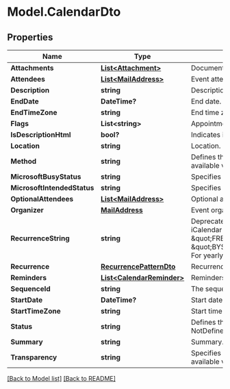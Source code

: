 # Model.CalendarDto
## Properties
Name | Type | Description | Notes
------------ | ------------- | ------------- | -------------
**Attachments** | [**List&lt;Attachment&gt;**](Attachment.md) | Document attachments. | [optional] 
**Attendees** | [**List&lt;MailAddress&gt;**](MailAddress.md) | Event attendees. | 
**Description** | **string** | Description. | [optional] 
**EndDate** | **DateTime?** | End date. | 
**EndTimeZone** | **string** | End time zone. | [optional] 
**Flags** | **List&lt;string&gt;** | Appointment flags. Items: Enumerates iCalendar flags. Enum, available values: None, AllDayEvent | [optional] 
**IsDescriptionHtml** | **bool?** | Indicates if description is in HTML format. | 
**Location** | **string** | Location. | 
**Method** | **string** | Defines the iCalendar object method type associated with the calendar document. Enum, available values: None, Publish, Request, Reply, Add, Cancel, Refresh, Counter, DeclineCounter | 
**MicrosoftBusyStatus** | **string** | Specifies the BUSY status. Enum, available values: NotDefined, Free, Tentative, Busy, Oof | 
**MicrosoftIntendedStatus** | **string** | Specifies the INTENDED status. Enum, available values: NotDefined, Free, Tentative, Busy, Oof | 
**OptionalAttendees** | [**List&lt;MailAddress&gt;**](MailAddress.md) | Optional attendees.              | [optional] 
**Organizer** | [**MailAddress**](MailAddress.md) | Event organizer.              | 
**RecurrenceString** | **string** | Deprecated, use &#39;Recurrence&#39; property. String representation of recurrence pattern (See iCalendar RFC, \&quot;Recurrence rule\&quot; section). For example:               For daily recurrence:         \&quot;FREQ&#x3D;DAILY;COUNT&#x3D;10;WKST&#x3D;MO\&quot;                   For monthly recurrence:         \&quot;BYSETPOS&#x3D;1;BYDAY&#x3D;MO,TU,WE,TH,FR;FREQ&#x3D;MONTHLY;INTERVAL&#x3D;10;WKST&#x3D;MO\&quot;                   For yearly recurrence:         \&quot;BYMONTHDAY&#x3D;30;BYMONTH&#x3D;1;FREQ&#x3D;YEARLY;WKST&#x3D;MO\&quot;                    | [optional] 
**Recurrence** | [**RecurrencePatternDto**](RecurrencePatternDto.md) | Recurrence pattern              | [optional] 
**Reminders** | [**List&lt;CalendarReminder&gt;**](CalendarReminder.md) | Reminders. | [optional] 
**SequenceId** | **string** | The sequence id. Read only. | [optional] 
**StartDate** | **DateTime?** | Start date. | 
**StartTimeZone** | **string** | Start time zone. | [optional] 
**Status** | **string** | Defines the overall status or confirmation for the calendar document. Enum, available values: NotDefined, Cancelled, Tentative, Confirmed | 
**Summary** | **string** | Summary. | [optional] 
**Transparency** | **string** | Specifies whether or not this appointment is intended to be visible in availability searches. Enum, available values: NotDefined, Transparent, Opaque | 



[[Back to Model list]](Models.doc) [[Back to README]](README.md)


